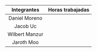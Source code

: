 | Integrantes | Horas trabajadas | 
| :-------------: | :-------------: |
| Daniel Moreno   |   |  
| Jacob Uc    |   |  
| Wilbert Manzur   |   | 
| Jaroth Moo  |   | 
